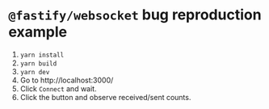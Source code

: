 # `@fastify/websocket` bug reproduction example

1. `yarn install`
2. `yarn build`
3. `yarn dev`
4. Go to http://localhost:3000/
5. Click `Connect` and wait.
6. Click the button and observe received/sent counts.

